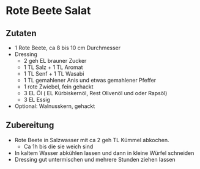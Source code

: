 # Rote Beete Salat

## Zutaten
* 1 Rote Beete, ca  8 bis 10 cm Durchmesser
* Dressing
    * 2 geh EL brauner Zucker
    * 1 TL Salz + 1 TL Aromat
    * 1 TL Senf + 1 TL Wasabi
    * 1 TL gemahlener Anis und etwas gemahlener Pfeffer
    * 1 rote Zwiebel, fein gehackt
    * 3 EL Öl ( EL Kürbiskernöl, Rest Olivenöl und oder Rapsöl)
    * 3 EL Essig
* Optional: Walnusskern, gehackt

## Zubereitung
* Rote Beete in Salzwasser mit ca 2 geh TL Kümmel abkochen.
    * Ca 1h bis die sie weich sind 
* In kaltem Wasser abkühlen lassen und dann in kleine Würfel schneiden
* Dressing gut untermischen und mehrere Stunden ziehen lassen
